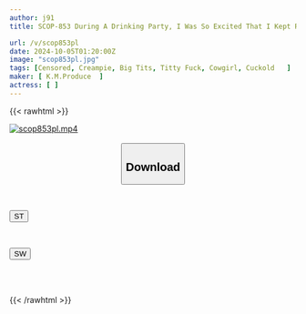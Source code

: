```yaml
---
author: j91
title: SCOP-853 During A Drinking Party, I Was So Excited That I Kept Rubbing My Friend's Big-breasted Girlfriend's Tits, And Even Though She Didn't Want To, She Put Her Hand In Her Panties And Masturbated. I Suppressed My Voice So That My Boyfriend Sleeping Next To Me Wouldn't Find Out, And I Creampied Her Without Permission.

url: /v/scop853pl
date: 2024-10-05T01:20:00Z
image: "scop853pl.jpg"
tags: [Censored, Creampie, Big Tits, Titty Fuck, Cowgirl, Cuckold	]
maker: [ K.M.Produce  ]
actress: [ ]
---
```



{{< rawhtml >}}

<div class="video" data-videoid="wZQWWoLRl9cxdq">
    <a href="javascript:;">
        <img src="/v/scop853pl/scop853pl.jpg" width="WIDTH" height="HEIGHT" alt="scop853pl.mp4" loading="lazy">
    </a>
</div>

<script type="text/javascript" src="https://j91.asia/asset/on-demand-st.js"></script>

<br>
  <link rel="stylesheet" href="https://j91.asia/asset/bs5.css">
  
  <center>
  <button class="btn btn-primary" type="button" data-bs-toggle="collapse" data-bs-target=".multi-collapse" aria-expanded="false" aria-controls="multiCollapseExample1 multiCollapseExample2"><h2>Download</h2></button></center>
</p>
<div class="row">
  <div class="col">
    <div class="collapse multi-collapse" id="multiCollapseExample1">
      <div class="card card-body">
	      	      <br>
<div class="buttons">  
<p><a href="/v/scop853pl/st.html" target="_blank"><button class="btn-hover color-3"><i class="fa fa-download"></i> ST</button></a></p></div>
    </div>
  </div>
</div>
  <div class="col">
    <div class="collapse multi-collapse" id="multiCollapseExample2">
      <div class="card card-body">
	      <br>
<div class="buttons">
<p><a href="/v/scop853pl/sw.html" target="_blank"><button class="btn-hover color-2"><i class="fa fa-download"></i> SW</button></a></p></div>
<br><br>
      </div>
    </div>
  </div>
</div>

{{< /rawhtml >}}